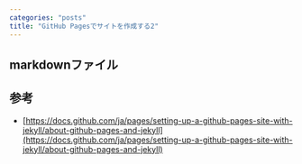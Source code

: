 ```yaml
---
categories: "posts"
title: "GitHub Pagesでサイトを作成する2"
---
```


## markdownファイル



## 参考

- [https://docs.github.com/ja/pages/setting-up-a-github-pages-site-with-jekyll/about-github-pages-and-jekyll](https://docs.github.com/ja/pages/setting-up-a-github-pages-site-with-jekyll/about-github-pages-and-jekyll)
